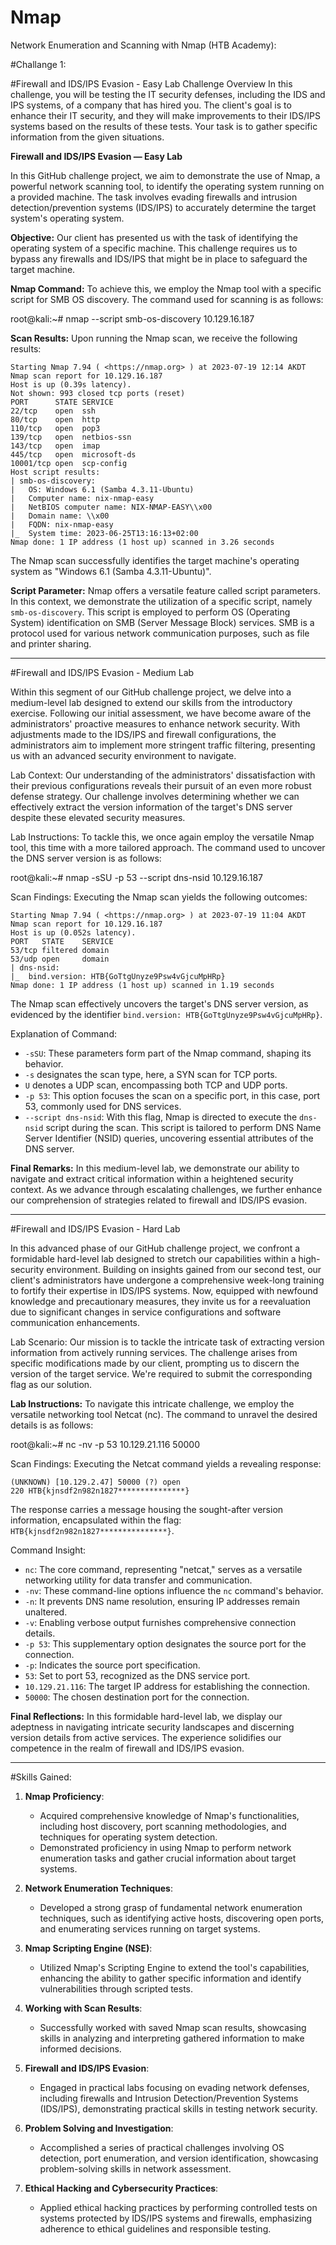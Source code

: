 # Nmap
Network Enumeration and Scanning with Nmap (HTB Academy):

#Challange 1:

#Firewall and IDS/IPS Evasion - Easy Lab
Challenge Overview
In this challenge, you will be testing the IT security defenses, including the IDS and IPS systems, of a company that has hired you. The client's goal is to enhance their IT security, and they will make improvements to their IDS/IPS systems based on the results of these tests. Your task is to gather specific information from the given situations.


**Firewall and IDS/IPS Evasion — Easy Lab**

In this GitHub challenge project, we aim to demonstrate the use of Nmap, a powerful network scanning tool, to identify the operating system running on a provided machine. The task involves evading firewalls and intrusion detection/prevention systems (IDS/IPS) to accurately determine the target system's operating system.

**Objective:**
Our client has presented us with the task of identifying the operating system of a specific machine. This challenge requires us to bypass any firewalls and IDS/IPS that might be in place to safeguard the target machine.

**Nmap Command:**
To achieve this, we employ the Nmap tool with a specific script for SMB OS discovery. The command used for scanning is as follows:

root@kali:~# nmap --script smb-os-discovery 10.129.16.187


**Scan Results:**
Upon running the Nmap scan, we receive the following results:

```
Starting Nmap 7.94 ( <https://nmap.org> ) at 2023-07-19 12:14 AKDT
Nmap scan report for 10.129.16.187
Host is up (0.39s latency).
Not shown: 993 closed tcp ports (reset)
PORT      STATE SERVICE
22/tcp    open  ssh
80/tcp    open  http
110/tcp   open  pop3
139/tcp   open  netbios-ssn
143/tcp   open  imap
445/tcp   open  microsoft-ds
10001/tcp open  scp-config
Host script results:
| smb-os-discovery: 
|   OS: Windows 6.1 (Samba 4.3.11-Ubuntu)
|   Computer name: nix-nmap-easy
|   NetBIOS computer name: NIX-NMAP-EASY\\x00
|   Domain name: \\x00
|   FQDN: nix-nmap-easy
|_  System time: 2023-06-25T13:16:13+02:00
Nmap done: 1 IP address (1 host up) scanned in 3.26 seconds
```

The Nmap scan successfully identifies the target machine's operating system as "Windows 6.1 (Samba 4.3.11-Ubuntu)".

**Script Parameter:**
Nmap offers a versatile feature called script parameters. In this context, we demonstrate the utilization of a specific script, namely `smb-os-discovery`. This script is employed to perform OS (Operating System) identification on SMB (Server Message Block) services. SMB is a protocol used for various network communication purposes, such as file and printer sharing.


------------------------

#Firewall and IDS/IPS Evasion - Medium Lab

Within this segment of our GitHub challenge project, we delve into a medium-level lab designed to extend our skills from the introductory exercise. Following our initial assessment, we have become aware of the administrators' proactive measures to enhance network security. With adjustments made to the IDS/IPS and firewall configurations, the administrators aim to implement more stringent traffic filtering, presenting us with an advanced security environment to navigate.

Lab Context:
Our understanding of the administrators' dissatisfaction with their previous configurations reveals their pursuit of an even more robust defense strategy. Our challenge involves determining whether we can effectively extract the version information of the target's DNS server despite these elevated security measures.

Lab Instructions:
To tackle this, we once again employ the versatile Nmap tool, this time with a more tailored approach. The command used to uncover the DNS server version is as follows:

root@kali:~# nmap -sSU -p 53 --script dns-nsid 10.129.16.187


Scan Findings:
Executing the Nmap scan yields the following outcomes:

```
Starting Nmap 7.94 ( <https://nmap.org> ) at 2023-07-19 11:04 AKDT
Nmap scan report for 10.129.16.187
Host is up (0.052s latency).
PORT   STATE    SERVICE
53/tcp filtered domain
53/udp open     domain
| dns-nsid: 
|_  bind.version: HTB{GoTtgUnyze9Psw4vGjcuMpHRp}
Nmap done: 1 IP address (1 host up) scanned in 1.19 seconds
```

The Nmap scan effectively uncovers the target's DNS server version, as evidenced by the identifier `bind.version: HTB{GoTtgUnyze9Psw4vGjcuMpHRp}`.

Explanation of Command:
- `-sSU`: These parameters form part of the Nmap command, shaping its behavior.
- `-s` designates the scan type, here, a SYN scan for TCP ports.
- `U` denotes a UDP scan, encompassing both TCP and UDP ports.
- `-p 53`: This option focuses the scan on a specific port, in this case, port 53, commonly used for DNS services.
- `--script dns-nsid`: With this flag, Nmap is directed to execute the `dns-nsid` script during the scan. This script is tailored to perform DNS Name Server Identifier (NSID) queries, uncovering essential attributes of the DNS server.

**Final Remarks:**
In this medium-level lab, we demonstrate our ability to navigate and extract critical information within a heightened security context. As we advance through escalating challenges, we further enhance our comprehension of strategies related to firewall and IDS/IPS evasion.

------------------


#Firewall and IDS/IPS Evasion - Hard Lab

In this advanced phase of our GitHub challenge project, we confront a formidable hard-level lab designed to stretch our capabilities within a high-security environment. Building on insights gained from our second test, our client's administrators have undergone a comprehensive week-long training to fortify their expertise in IDS/IPS systems. Now, equipped with newfound knowledge and precautionary measures, they invite us for a reevaluation due to significant changes in service configurations and software communication enhancements.

Lab Scenario:
Our mission is to tackle the intricate task of extracting version information from actively running services. The challenge arises from specific modifications made by our client, prompting us to discern the version of the target service. We're required to submit the corresponding flag as our solution.

**Lab Instructions:**
To navigate this intricate challenge, we employ the versatile networking tool Netcat (nc). The command to unravel the desired details is as follows:

root@kali:~# nc -nv -p 53 10.129.21.116 50000


Scan Findings:
Executing the Netcat command yields a revealing response:

```
(UNKNOWN) [10.129.2.47] 50000 (?) open
220 HTB{kjnsdf2n982n1827***************}
```

The response carries a message housing the sought-after version information, encapsulated within the flag: `HTB{kjnsdf2n982n1827***************}`.

Command Insight:
- `nc`: The core command, representing "netcat," serves as a versatile networking utility for data transfer and communication.
- `-nv`: These command-line options influence the `nc` command's behavior.
- `-n`: It prevents DNS name resolution, ensuring IP addresses remain unaltered.
- `-v`: Enabling verbose output furnishes comprehensive connection details.
- `-p 53`: This supplementary option designates the source port for the connection.
- `-p`: Indicates the source port specification.
- `53`: Set to port 53, recognized as the DNS service port.
- `10.129.21.116`: The target IP address for establishing the connection.
- `50000`: The chosen destination port for the connection.

**Final Reflections:**
In this formidable hard-level lab, we display our adeptness in navigating intricate security landscapes and discerning version details from active services. The experience solidifies our competence in the realm of firewall and IDS/IPS evasion.



------------


#Skills Gained:

1. **Nmap Proficiency**:
   * Acquired comprehensive knowledge of Nmap's functionalities, including host discovery, port scanning methodologies, and techniques for operating system detection.
   * Demonstrated proficiency in using Nmap to perform network enumeration tasks and gather crucial information about target systems.

2. **Network Enumeration Techniques**:
   * Developed a strong grasp of fundamental network enumeration techniques, such as identifying active hosts, discovering open ports, and enumerating services running on target systems.

3. **Nmap Scripting Engine (NSE)**:
   * Utilized Nmap's Scripting Engine to extend the tool's capabilities, enhancing the ability to gather specific information and identify vulnerabilities through scripted tests.

4. **Working with Scan Results**:
   * Successfully worked with saved Nmap scan results, showcasing skills in analyzing and interpreting gathered information to make informed decisions.

5. **Firewall and IDS/IPS Evasion**:
   * Engaged in practical labs focusing on evading network defenses, including firewalls and Intrusion Detection/Prevention Systems (IDS/IPS), demonstrating practical skills in testing network security.

6. **Problem Solving and Investigation**:
   * Accomplished a series of practical challenges involving OS detection, port enumeration, and version identification, showcasing problem-solving skills in network assessment.

7. **Ethical Hacking and Cybersecurity Practices**:
   * Applied ethical hacking practices by performing controlled tests on systems protected by IDS/IPS systems and firewalls, emphasizing adherence to ethical guidelines and responsible testing.
